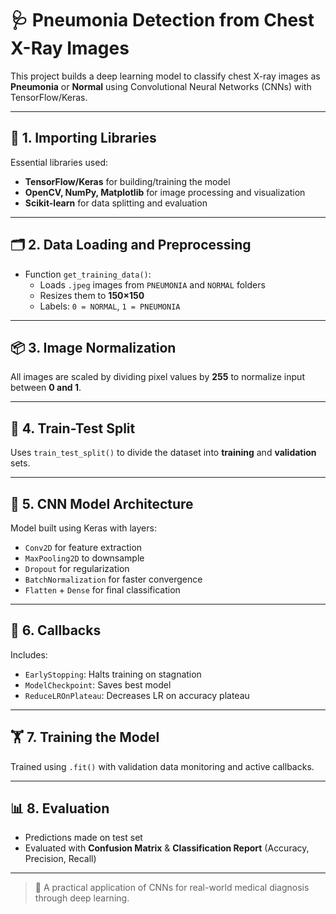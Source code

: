 # 🩺 Pneumonia Detection from Chest X-Ray Images

This project builds a deep learning model to classify chest X-ray images as **Pneumonia** or **Normal** using Convolutional Neural Networks (CNNs) with TensorFlow/Keras.

---

## 🧩 1. Importing Libraries

Essential libraries used:
- **TensorFlow/Keras** for building/training the model  
- **OpenCV, NumPy, Matplotlib** for image processing and visualization  
- **Scikit-learn** for data splitting and evaluation  

---

## 🗂️ 2. Data Loading and Preprocessing

- Function `get_training_data()`:
  - Loads `.jpeg` images from `PNEUMONIA` and `NORMAL` folders
  - Resizes them to **150×150**
  - Labels: `0 = NORMAL`, `1 = PNEUMONIA`

---

## 📦 3. Image Normalization

All images are scaled by dividing pixel values by **255** to normalize input between **0 and 1**.

---

## 🧪 4. Train-Test Split

Uses `train_test_split()` to divide the dataset into **training** and **validation** sets.

---

## 🧠 5. CNN Model Architecture

Model built using Keras with layers:
- `Conv2D` for feature extraction  
- `MaxPooling2D` to downsample  
- `Dropout` for regularization  
- `BatchNormalization` for faster convergence  
- `Flatten` + `Dense` for final classification  

---

## 🛑 6. Callbacks

Includes:
- `EarlyStopping`: Halts training on stagnation  
- `ModelCheckpoint`: Saves best model  
- `ReduceLROnPlateau`: Decreases LR on accuracy plateau  

---

## 🏋️ 7. Training the Model

Trained using `.fit()` with validation data monitoring and active callbacks.

---

## 📊 8. Evaluation

- Predictions made on test set  
- Evaluated with **Confusion Matrix** & **Classification Report** (Accuracy, Precision, Recall)

---

> 🧠 A practical application of CNNs for real-world medical diagnosis through deep learning.

